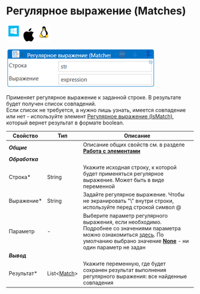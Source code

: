 # Регулярное выражение (Matches)

![](../../../../resources/activities/basic/data/data-strings/image-100-1-1-1-1-1-1-1-2-327.png)

![](../../../../resources/activities/basic/data/data-strings/рег-выражение-массив.png)

Применяет регулярное выражение к заданной строке. В результате будет получен список совпадений.\
Если список не требуется, а нужно лишь узнать, имеется совпадение или нет - используйте элемент [Регулярное выражение (IsMatch)](https://docs.primo-rpa.ru/primo-rpa/g\_elements/osnovnye-elementy/els\_data/els\_data\_strings/el\_regex), который вернет результат в формате boolean.

| Свойство        | Тип                                                                                                           | Описание                                                                                                                                                                                                                                                                                                                                                                                       |
| --------------- | ------------------------------------------------------------------------------------------------------------- | ---------------------------------------------------------------------------------------------------------------------------------------------------------------------------------------------------------------------------------------------------------------------------------------------------------------------------------------------------------------------------------------------- |
| _**Общие**_     |                                                                                                               | Описание общих свойств см. в разделе [**Работа с элементами**](https://docs.primo-rpa.ru/primo-rpa/primo-studio/process/elements)                                                                                                                                                                                                                                                              |
| _**Обработка**_ |                                                                                                               |                                                                                                                                                                                                                                                                                                                                                                                                |
| Строка\*        | String                                                                                                        | Укажите исходная строку, к которой будет применяться регулярное выражение. Может быть в виде переменной                                                                                                                                                                                                                                                                                        |
| Выражение\*     | String                                                                                                        | Задайте регулярное выражение. Чтобы не экранировать "\\" внутри строки, используйте перед строкой символ @                                                                                                                                                                                                                                                                                     |
| Параметр        | -                                                                                                             | Выберите параметр регулярного выражения, если необходимо. Подробнее со значениями параметра можно ознакомиться [здесь](https://learn.microsoft.com/ru-ru/dotnet/standard/base-types/regular-expression-options). По умолчанию выбрано значение [**None**](https://learn.microsoft.com/ru-ru/dotnet/standard/base-types/regular-expression-options#default-options) - ни один параметр не задан |
| _**Вывод**_     |                                                                                                               |                                                                                                                                                                                                                                                                                                                                                                                                |
| Результат\*     | List<[Match](https://learn.microsoft.com/ru-ru/dotnet/api/system.text.regularexpressions.match?view=net-6.0)> | Укажите переменную, где будет сохранен результат выполнения регулярного выражения: все найденные совпадения                                                                                                                                                                                                                                                                                    |
